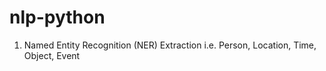 # nlp-python
1. Named Entity Recognition (NER) Extraction i.e. Person, Location, Time, Object, Event
